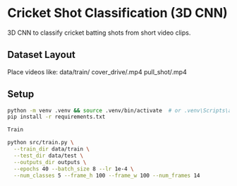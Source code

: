 # Cricket Shot Classification (3D CNN)

3D CNN to classify cricket batting shots from short video clips.

## Dataset Layout
Place videos like:
data/train/
cover_drive/.mp4
pull_shot/.mp4


## Setup
```bash
python -m venv .venv && source .venv/bin/activate  # or .venv\Scripts\activate on Windows
pip install -r requirements.txt

Train

python src/train.py \
  --train_dir data/train \
  --test_dir data/test \
  --outputs_dir outputs \
  --epochs 40 --batch_size 8 --lr 1e-4 \
  --num_classes 5 --frame_h 100 --frame_w 100 --num_frames 14
